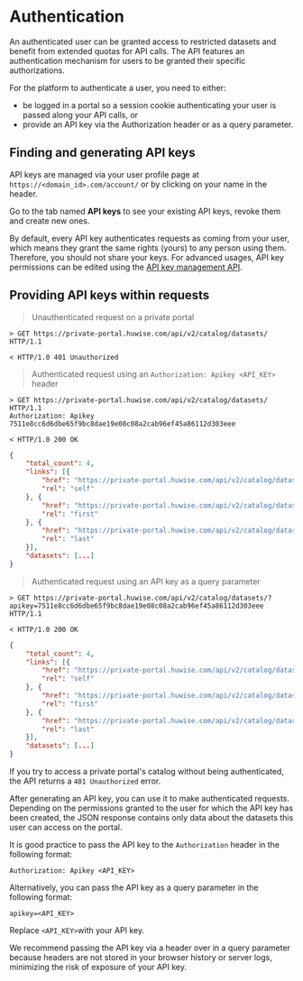 # Authentication

An authenticated user can be granted access to restricted datasets and benefit from extended quotas for API calls. The API features an authentication mechanism for users to be granted their specific authorizations.

For the platform to authenticate a user, you need to either:

* be logged in a portal so a session cookie authenticating your user is passed along your API calls, or
* provide an API key via the Authorization header or as a query parameter.

## Finding and generating API keys

API keys are managed via your user profile page at `https://<domain_id>.com/account/` or by clicking on your name in the header.

Go to the tab named **API keys** to see your existing API keys, revoke them and create new ones.

<aside>
By default, every API key authenticates requests as coming from your user, which means they grant the same rights (yours) to any person using them. Therefore, you should not share your keys. For advanced usages, API key permissions can be edited using the <a href="https://help.huwise.com/apis/ods-automation-v1/#tag/API-keys">API key management API</a>.
</aside>

## Providing API keys within requests

> Unauthenticated request on a private portal

``` http
> GET https://private-portal.huwise.com/api/v2/catalog/datasets/ HTTP/1.1

< HTTP/1.0 401 Unauthorized
```

> Authenticated request using an `Authorization: Apikey <API_KEY>` header

``` http
> GET https://private-portal.huwise.com/api/v2/catalog/datasets/ HTTP/1.1
Authorization: Apikey 7511e8cc6d6dbe65f9bc8dae19e08c08a2cab96ef45a86112d303eee

< HTTP/1.0 200 OK
```

``` json
{
    "total_count": 4,
    "links": [{
        "href": "https://private-portal.huwise.com/api/v2/catalog/datasets?include_app_metas=False&limit=10&offset=0",
        "rel": "self"
    }, {
        "href": "https://private-portal.huwise.com/api/v2/catalog/datasets?include_app_metas=False&limit=10&offset=0",
        "rel": "first"
    }, {
        "href": "https://private-portal.huwise.com/api/v2/catalog/datasets?include_app_metas=False&limit=10&offset=0",
        "rel": "last"
    }],
    "datasets": [...]
}
```

> Authenticated request using an API key as a query parameter

``` http
> GET https://private-portal.huwise.com/api/v2/catalog/datasets/?apikey=7511e8cc6d6dbe65f9bc8dae19e08c08a2cab96ef45a86112d303eee HTTP/1.1

< HTTP/1.0 200 OK
```

``` json
{
    "total_count": 4,
    "links": [{
        "href": "https://private-portal.huwise.com/api/v2/catalog/datasets?include_app_metas=False&limit=10&offset=0",
        "rel": "self"
    }, {
        "href": "https://private-portal.huwise.com/api/v2/catalog/datasets?include_app_metas=False&limit=10&offset=0",
        "rel": "first"
    }, {
        "href": "https://private-portal.huwise.com/api/v2/catalog/datasets?include_app_metas=False&limit=10&offset=0",
        "rel": "last"
    }],
    "datasets": [...]
}
```

If you try to access a private portal's catalog without being authenticated, the API returns a `401 Unauthorized` error.

After generating an API key, you can use it to make authenticated requests. Depending on the permissions granted to the user for which the API key has been created, the JSON response contains only data about the datasets this user can access on the portal.

It is good practice to pass the API key to the `Authorization` header in the following format:

`Authorization: Apikey <API_KEY>`

Alternatively, you can pass the API key as a query parameter in the following format:

`apikey=<API_KEY>`

Replace `<API_KEY>`with your API key.

<aside class="important">
<p>We recommend passing the API key via a header over in a query parameter because headers are not stored in your browser history or server logs, minimizing the risk of exposure of your API key.</p>
</aside>
